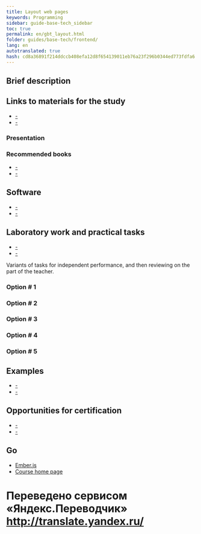 ```yaml
---
title: Layout web pages
keywords: Programming
sidebar: guide-base-tech_sidebar
toc: true
permalink: en/gbt_layout.html
folder: guides/base-tech/frontend/
lang: en 
autotranslated: true 
hash: cd8a36891f214ddccb408efa12d8f654139011eb76a23f296b0344ed773fdfa6
---
```


## Brief description

## Links to materials for the study

* [-]()
* [-]()

### Presentation

### Recommended books

* [-]()
* [-]()

## Software

* [-]()
* [-]()

## Laboratory work and practical tasks

* [-]()
* [-]()

Variants of tasks for independent performance, and then reviewing on the part of the teacher.

### Option # 1

### Option # 2

### Option # 3

### Option # 4

### Option # 5

## Examples

* [-]()
* [-]()

## Opportunities for certification

* [-]()
* [-]()

## Go

* [Ember.js](gbt_emberjs.html)
* [Course home page](gbt_landing-page.html)



 # Переведено сервисом «Яндекс.Переводчик» http://translate.yandex.ru/